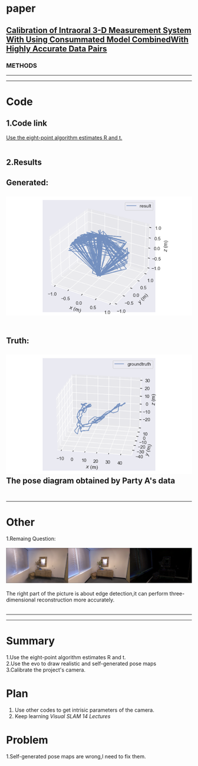 # paper
## [Calibration of Intraoral 3-D Measurement System With Using Consummated Model CombinedWith Highly Accurate Data Pairs](https://ieeexplore.ieee.org/document/10274698 )
### METHODS


---------------------------------------------------------------------------------------------------------------------
---------------------------------------------------------------------------------------------------------------------
# Code  
## 1.Code link
[Use the eight-point algorithm estimates R and t.](https://github.com/gaoxiang12/slambook2/tree/master/ch7)<br><br>

## 2.Results
Generated: <br> <br>
![](img/pose(my).png)<br>
&nbsp;&nbsp;&nbsp;&nbsp;&nbsp;&nbsp;&nbsp;&nbsp;&nbsp;&nbsp;&nbsp;&nbsp;&nbsp;&nbsp;&nbsp;&nbsp;&nbsp;&nbsp;&nbsp;&nbsp;&nbsp;&nbsp;&nbsp;&nbsp;
<br>
<br>
Truth: <br>
&nbsp;&nbsp;&nbsp;&nbsp;&nbsp;&nbsp;&nbsp;&nbsp;
![](img/pose(truth).png)
<br>The pose diagram obtained by Party A's data&nbsp;&nbsp;&nbsp;&nbsp;&nbsp;&nbsp;&nbsp;
&nbsp;&nbsp;&nbsp;&nbsp;&nbsp;&nbsp;&nbsp;&nbsp;
&nbsp;&nbsp;&nbsp;&nbsp;&nbsp;&nbsp;&nbsp;&nbsp;
&nbsp;&nbsp;&nbsp;&nbsp;&nbsp;&nbsp;&nbsp;&nbsp;&nbsp;
---------------------------------------------------------------------------------------------------------------------
---------------------------------------------------------------------------------------------------------------------
# Other 
1.Remaing Question:<br><br>
![](img/rendering.png) <br><br>
The right part of the picture is about edge detection,it can perform 
three-dimensional reconstruction more accurately.<br><br>

---------------------------------------------------------------------------------------------------------------------
---------------------------------------------------------------------------------------------------------------------
# Summary
1.Use the eight-point algorithm estimates R and t.<br>
2.Use the evo to draw realistic and self-generated pose maps<br>
3.Calibrate the project's camera.
# Plan 
1. Use other codes to get intrisic parameters of the camera.
2. Keep learning *Visual SLAM 14 Lectures*

# Problem
1.Self-generated pose maps are wrong,I need to fix them.


